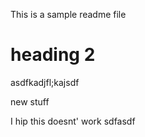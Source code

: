 This is a sample readme file

# heading 2
asdfkadjfl;kajsdf


new stuff

I hip this doesnt' work sdfasdf

